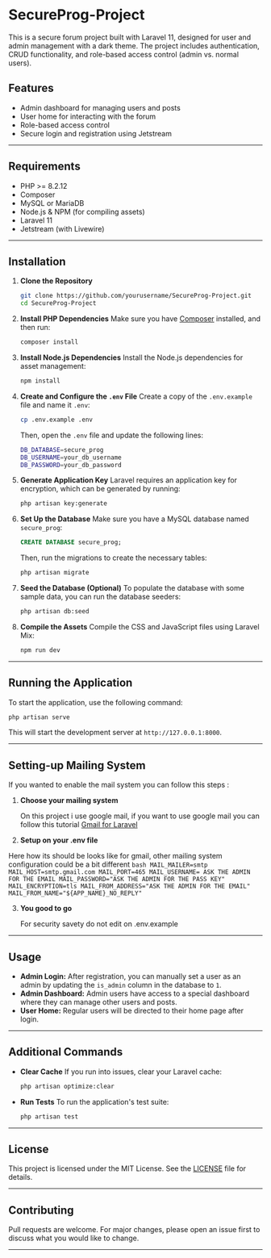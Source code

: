 # SecureProg-Project

This is a secure forum project built with Laravel 11, designed for user and admin management with a dark theme. The project includes authentication, CRUD functionality, and role-based access control (admin vs. normal users).

## Features
- Admin dashboard for managing users and posts
- User home for interacting with the forum
- Role-based access control
- Secure login and registration using Jetstream

---

## Requirements

- PHP >= 8.2.12
- Composer
- MySQL or MariaDB
- Node.js & NPM (for compiling assets)
- Laravel 11
- Jetstream (with Livewire)

---

## Installation

1. **Clone the Repository**
   ```bash
   git clone https://github.com/yourusername/SecureProg-Project.git
   cd SecureProg-Project
   ```

2. **Install PHP Dependencies**
   Make sure you have [Composer](https://getcomposer.org/) installed, and then run:
   ```bash
   composer install
   ```

3. **Install Node.js Dependencies**
   Install the Node.js dependencies for asset management:
   ```bash
   npm install
   ```

4. **Create and Configure the `.env` File**
   Create a copy of the `.env.example` file and name it `.env`:
   ```bash
   cp .env.example .env
   ```

   Then, open the `.env` file and update the following lines:

   ```bash
   DB_DATABASE=secure_prog
   DB_USERNAME=your_db_username
   DB_PASSWORD=your_db_password
   ```

5. **Generate Application Key**
   Laravel requires an application key for encryption, which can be generated by running:
   ```bash
   php artisan key:generate
   ```

6. **Set Up the Database**
   Make sure you have a MySQL database named `secure_prog`:

   ```sql
   CREATE DATABASE secure_prog;
   ```

   Then, run the migrations to create the necessary tables:
   ```bash
   php artisan migrate
   ```

7. **Seed the Database (Optional)**
   To populate the database with some sample data, you can run the database seeders:
   ```bash
   php artisan db:seed
   ```

8. **Compile the Assets**
   Compile the CSS and JavaScript files using Laravel Mix:
   ```bash
   npm run dev
   ```

---

## Running the Application

To start the application, use the following command:

```bash
php artisan serve
```

This will start the development server at `http://127.0.0.1:8000`.

---

## Setting-up Mailing System
If you wanted to enable the mail system you can follow this steps :
1. **Choose your mailing system**

   On this project i use google mail, if you want to use google mail you can follow this tutorial
   [Gmail for Laravel](https://medium.com/@akhmadshaleh/sending-email-with-laravel-10-and-gmail-49be01c2bc8f)

3. **Setup on your .env file**

 Here how its should be looks like for gmail, other mailing system configuration could be a bit different
     ```bash
        MAIL_MAILER=smtp
        MAIL_HOST=smtp.gmail.com
        MAIL_PORT=465
        MAIL_USERNAME= ASK THE ADMIN FOR THE EMAIL
        MAIL_PASSWORD="ASK THE ADMIN FOR THE PASS KEY"
        MAIL_ENCRYPTION=tls
        MAIL_FROM_ADDRESS="ASK THE ADMIN FOR THE EMAIL"
        MAIL_FROM_NAME="${APP_NAME}_NO_REPLY"
     ```
   
3. **You good to go**

   For security savety do not edit on .env.example

---

## Usage

- **Admin Login:** After registration, you can manually set a user as an admin by updating the `is_admin` column in the database to `1`.
- **Admin Dashboard:** Admin users have access to a special dashboard where they can manage other users and posts.
- **User Home:** Regular users will be directed to their home page after login.

---

## Additional Commands

- **Clear Cache**
   If you run into issues, clear your Laravel cache:
   ```bash
   php artisan optimize:clear
   ```

- **Run Tests**
   To run the application's test suite:
   ```bash
   php artisan test
   ```

---

## License

This project is licensed under the MIT License. See the [LICENSE](LICENSE) file for details.

---

## Contributing

Pull requests are welcome. For major changes, please open an issue first to discuss what you would like to change.

---

